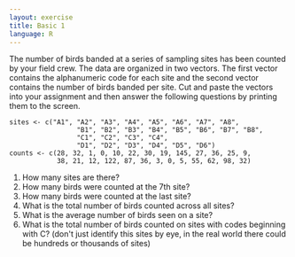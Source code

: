 ```yaml
---
layout: exercise
title: Basic 1
language: R
---
```


The number of birds banded at a series of sampling sites has been counted by
your field crew. The data are organized in two vectors. The first vector contains the alphanumeric code for each site and the second vector contains the number
of birds banded per site. Cut and paste the vectors into your assignment and then answer the following questions by printing them to the screen.

    sites <- c("A1", "A2", "A3", "A4", "A5", "A6", "A7", "A8", 
                     "B1", "B2", "B3", "B4", "B5", "B6", "B7", "B8", 
                     "C1", "C2", "C3", "C4", 
                     "D1", "D2", "D3", "D4", "D5", "D6")
    counts <- c(28, 32, 1, 0, 10, 22, 30, 19, 145, 27, 36, 25, 9, 
                38, 21, 12, 122, 87, 36, 3, 0, 5, 55, 62, 98, 32)

1.  How many sites are there?
2.  How many birds were counted at the 7th site?
3.  How many birds were counted at the last site?
4.  What is the total number of birds counted across all sites?
5.  What is the average number of birds seen on a site?
6.  What is the total number of birds counted on sites with codes
    beginning with C? (don't just identify this sites by eye, in the
    real world there could be hundreds or thousands of sites)
